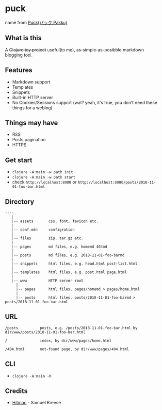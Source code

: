 puck
====

name from [Puck(パック Pakku)](https://en.wikipedia.org/wiki/List_of_Berserk_characters#Puck)

What is this
------------
A ~~Clojure toy project~~ useful(to me), as-simple-as-posibble markdown blogging tool.

Features
--------
- Markdown support
- Templates
- Snippets
- Built-in HTTP server
- No Cookies/Sessions support (wat? yeah, it's true, you don't need these things for a weblog)

Things may have
---------------
- RSS
- Posts pagination
- HTTPS

Get start
---------
- `clojure -A:main -w path init`
- `clojure -A:main -w path start`
- check `http://localhost:8080` or `http://localhost:8080/posts/2018-11-01-foo-bar.html`

Directory
---------
```
----
   |
   |-- assets       css, font, favicon etc.
   |
   |-- conf.edn     configration
   |
   |-- files        zip, tar.gz etc.
   |
   |-- pages        md files, e.g. homemd 404md
   |
   |-- posts        md files, e.g. 2018-11-01-foo-barmd
   |
   |-- snippets     html files, e.g. head.html post-list.html
   |
   |-- templates    html files, e.g. post.html page.html
   |
   |-- www          HTTP server root
     |
     |-- pages      html files, pages/homemd > pages/home.html
     |
     |-- posts      html files, posts/2018-11-01-foo-barmd > posts/2018-11-01-foo-bar.html
```

URL
---
```
/posts          posts, e.g. /posts/2018-11-01-foo-bar.html by dir/www/posts/2018-11-01-foo-bar.html

/               index, by dir/www/pages/home.html

/404.html       not-found page, by dir/www/pages/404.html
```

CLI
---
- `clojure -A:main -h`

Credits
-------
- [Hitman](https://github.com/chameco/Hitman) - Samuel Breese
